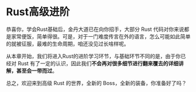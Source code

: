 # Rust高级进阶

恭喜你，学会Rust基础后，金丹大道已在向你招手，大部分 Rust 代码对你来说都是家常便饭，简单得很。可是，对于一门难度传言在外的语言，怎么可能如此简单的就被征服，最难的生命周期，咱还没见过长啥样呢。

从本章开始，我们将进入Rust的进阶学习环节，与基础环节不同的是，由于你已经对 Rust 有了一定的认识，因此我们**不会再对很多细节进行翻来覆去的详细讲解，甚至会一带而过**。

总之，欢迎来到高级 Rust 的世界，全新的 Boss，全新的装备，你准备好了吗？
